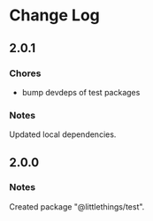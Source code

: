 # Change Log

## 2.0.1

### Chores

- bump devdeps of test packages

### Notes

Updated local dependencies.

## 2.0.0

### Notes

Created package "@littlethings/test".

